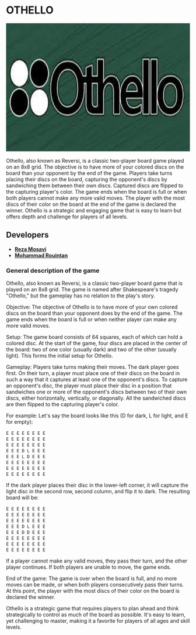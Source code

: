# OTHELLO

<p align="center">
  <img src = "image/logo.jpeg" height = "350">
</p>

Othello, also known as Reversi, is a classic two-player board game played on an 8x8 grid. The objective is to have more of your colored discs on the board than your opponent by the end of the game. Players take turns placing their discs on the board, capturing the opponent's discs by sandwiching them between their own discs. Captured discs are flipped to the capturing player's color. The game ends when the board is full or when both players cannot make any more valid moves. The player with the most discs of their color on the board at the end of the game is declared the winner. Othello is a strategic and engaging game that is easy to learn but offers depth and challenge for players of all levels.

## Developers

- [**Reza Mosavi**](https://github.com/rezamosavi8740)
- [**Mohammad Rouintan**](https://github.com/MohammadRouintan)

### General description of the game

Othello, also known as Reversi, is a classic two-player board game that is played on an 8x8 grid. The game is named after Shakespeare's tragedy "Othello," but the gameplay has no relation to the play's story.

Objective:
The objective of Othello is to have more of your own colored discs on the board than your opponent does by the end of the game. The game ends when the board is full or when neither player can make any more valid moves.

Setup:
The game board consists of 64 squares, each of which can hold a colored disc. At the start of the game, four discs are placed in the center of the board: two of one color (usually dark) and two of the other (usually light). This forms the initial setup for Othello.

Gameplay:
Players take turns making their moves. The dark player goes first. On their turn, a player must place one of their discs on the board in such a way that it captures at least one of the opponent's discs. To capture an opponent's disc, the player must place their disc in a position that sandwiches one or more of the opponent's discs between two of their own discs, either horizontally, vertically, or diagonally. All the sandwiched discs are then flipped to the capturing player's color.

For example:
Let's say the board looks like this (D for dark, L for light, and E for empty):
```
E E E E E E E E
E E E E E E E E
E E E E E E E E
E E E D L E E E
E E E L D E E E
E E E E E E E E
E E E E E E E E
E E E E E E E E
```
If the dark player places their disc in the lower-left corner, it will capture the light disc in the second row, second column, and flip it to dark. The resulting board will be:
```
E E E E E E E E
E E E E E E E E
E E E E E E E E
E E E D L E E E
E E E D D E E E
E E E E E E E E
E E E E E E E E
E E E E E E E E
```

If a player cannot make any valid moves, they pass their turn, and the other player continues. If both players are unable to move, the game ends.

End of the game:
The game is over when the board is full, and no more moves can be made, or when both players consecutively pass their turns. At this point, the player with the most discs of their color on the board is declared the winner.

Othello is a strategic game that requires players to plan ahead and think strategically to control as much of the board as possible. It's easy to learn, yet challenging to master, making it a favorite for players of all ages and skill levels.
